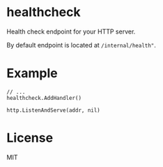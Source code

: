 # healthcheck

Health check endpoint for your HTTP server.

By default endpoint is located at `/internal/health"`.

# Example

```
// ...
healthcheck.AddHandler()

http.ListenAndServe(addr, nil)
```

# License

MIT
